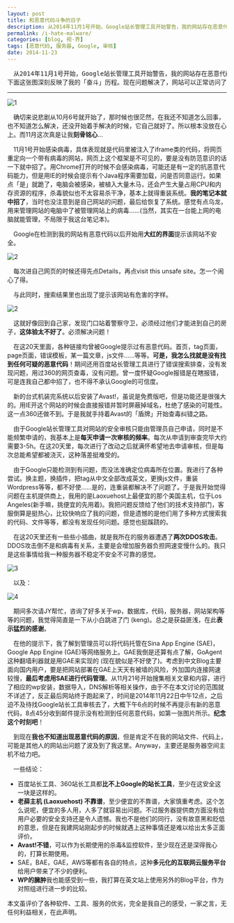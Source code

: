```yaml
---
layout: post
title: 和恶意代码斗争的日子
description: 从2014年11月1号开始，Google站长管理工具开始警告，我的网站存在恶意代码，并列出了代码的可疑片段。从此吹响了我抵抗病毒的号角。
permalink: /i-hate-malware/
categories: [blog, 视·界]
tags: [恶意代码, 服务器, Google, 审核]
date: 2014-11-23
--- 
```


<pre>　从2014年11月1号开始，Google站长管理工具开始警告，我的网站存在恶意代码，并列出了代码的可疑片段。从此吹响了我抵抗病毒的号角。
下面这张图深刻反映了我的「奋斗」历程。现在问题解决了，网站可以正常访问了，写个日志纪念一下吧。</pre>

-----

![1](http://lanternd.qiniudn.com/Pic4Post/fight-against-malware/no_malware_detected.jpg)

　确切来说悲剧从10月6号就开始了，那时候也很茫然，在我还不知道怎么回事，也不知道怎么解决，还没开始着手解决的时候，它自己就好了。所以根本没放在心上。而11月这次真是让我**刻骨铭心**…

　11月1号开始感染病毒，具体表现就是代码里被注入了iframe类的代码，将网页重定向一个带有病毒的网站，网页上这个框架是不可见的，要是没有防范意识的话一下就中招了。用Chrome打开的时候不会感染病毒，可能还是有一定的抗恶意代码能力，但是用IE的时候会提示有个Java程序需要加载，问是否同意运行。如果点「是」就跪了，电脑会被感染，被植入大量木马，还会产生大量占用CPU和内存资源的程序，杀毒貌似也不太容易杀干净，基本上就得重装系统。**我的笔记本就中招了**，当时也没注意到是自己网站的问题，最后给恢复了系统。感觉有点乌龙，用来管理网站的电脑中了被管理网站上的病毒……(当然，其实在一台能上网的电脑就能管理，不局限于我这台笔记本)。

　Google在检测到我的网站有恶意代码以后开始用**大红的界面**提示该网站不安全。

![2](http://lanternd.qiniudn.com/Pic4Post/fight-against-malware/red_alert.png)

　每次进自己网页的时候还得先点Details，再点visit this unsafe site。怎一个闹心了得。

　与此同时，搜索结果里也出现了提示该网站有危害的字样。

![2](http://lanternd.qiniudn.com/Pic4Post/fight-against-malware/harmful_website.jpg)

　这就好像回到自己家，发现门口站着警察守卫，必须经过他们才能进到自己的房子，**这体验太不好了**。必须解决问题！

　在这20天里面，各种链接均曾被Google提示过有恶意代码。首页，tag页面，page页面，错误模板，某一篇文章，js文件……等等。**可是，我怎么找就是没有找到任何可疑的恶意代码**！期间还用百度站长管理工具进行了错误搜索排查，没有发现问题，用过360的网页查毒，没有问题。曾一度怀疑Google报错是在瞎报错，可是连我自己都中招了，也不得不承认Google的可信度。

　新的台式机装完系统以后安装了Avast!，虽说是免费版吧，但是功能还是很强大的。用IE开这个网站的时候会直接报错并暂时屏蔽掉域名，杜绝了感染的可能性。这一点360还做不到。于是我就手持着Avast的「盾牌」开始查毒纠错之路。

　由于Google站长管理工具对网站的安全审核只能由管理员自己申请，同时是不能频繁申请的，我基本上是**每天申请一次审核的频率**。每次从申请到审查完毕大约需要3-5h。在这20天里，每次进行了改动之后就满怀希望地去申请审核，但是每次总能希望都被浇灭，这种落差挺难受的。

　由于Google只能检测到有问题，而没法准确定位病毒所在位置。我进行了各种尝试。换主题，换插件，把tag从中文全部改成英文，更换js文件，重装Wordpress等等，都不好使……是的，连重装都解决不了问题了。于是我开始觉得问题在主机提供商上，我用的是Laoxuehost上最便宜的那个美国主机，位于Los Angeles(新手嘛，挑便宜的先用着)。我把问题反馈给了他们的技术支持部门，客服倒算是挺热心，比较快响应了我的问题，但是遗憾的是他们用了多种方式搜索我的代码、文件等等，都没有发现任何问题。感觉也挺蹊跷的。

　在这20天里还有一些些小插曲，就是我所在的服务器遭遇了**两次DDOS攻击**。DDOS攻击倒不是和病毒有关系，主要是会增加服务器负担网速变慢什么的。我只是这些事情给我一种服务器不稳定不安全不可靠的感觉。

![3](http://lanternd.qiniudn.com/Pic4Post/fight-against-malware/DDOS1.jpg)

　以及：

![4](http://lanternd.qiniudn.com/Pic4Post/fight-against-malware/DDOS2.jpg)

　期间多次请JY帮忙，咨询了好多关于wp，数据库，代码，服务器，网站架构等等的问题，我觉得简直是一下从小白跳进了门 (keng)。总之是获益匪浅，在此**表示猛烈的感谢**。

　在他的提示下，我了解到管理员可以将代码托管在Sina App Engine (SAE)，Google App Engine (GAE)等网络服务上。GAE我倒是还算有点了解，GoAgent这种翻墙利器就是用GAE来实现的 (现在貌似是不好使了)。考虑到中文Blog主要面向国内用户，要是把网站部署在GAE上天天有被墙的风险，外加国内连接网速较慢，**最后考虑用SAE进行代码管理**。从11月21号开始搜集相关文章和内容，进行了相应的wp安装，数据导入，DNS解析等相关操作，由于不在本文讨论的范围就不详述了，反正最后网站终于跑起来了，时间是2014年11月22日中午12点，之后迫不及待找Google站长工具审核去了，大概下午6点的时候不再提示有新的恶意代码，8点45分收到邮件提示没有检测到任何恶意代码，如第一张图片所示。**纪念这个时刻吧**！

　到现在**我也不知道出现恶意代码的原因**，但是肯定不在我的网站文件、代码上，可能是其他人的网站出问题了波及到了我这里。Anyway，主要还是服务器空间主机不给力吧。

　一些结论：

* 百度站长工具、360站长工具都**比不上Google的站长工具**，至少在这安全这一块是这样的。
* **老薛主机 (Laoxuehost) 不靠谱**，至少便宜的不靠谱，大家慎重考虑。这个怎么说呢，便宜的多人用，人多了就容易出问题。不过服务器提供商方面没有给用户必要的安全支持还是令人遗憾。我也不是他们的同行，没有故意黑和贬低的意思，但是在我建网站刚起步的时候就遇上这种事情还是难以给出太多正面评价。
* **Avast!不错**，可以作为长期使用的杀毒&监控软件，至少现在还是深得我心的，打算长期使用。
* SAE，BAE，GAE，AWS等都有各自的特点，这种**多元化的互联网云服务平台**给用户带来了不少的便利。
* **WP的臃肿**我也能感受到一些，我打算在英文站上使用另外的Blog平台，作为对照组进行进一步的比较。

本文虽评价了各种软件、工具、服务的优劣，完全是我自己的感受，一家之言，无任何利益相关，在此声明。